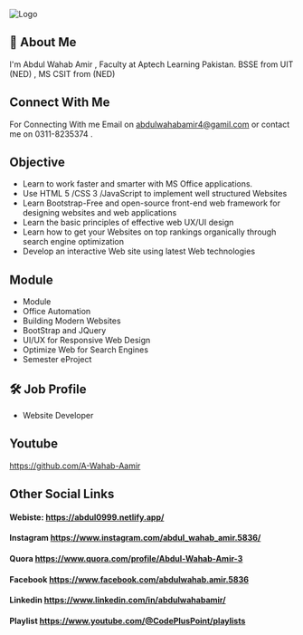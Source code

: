 
![Logo](https://upload.wikimedia.org/wikipedia/commons/thumb/1/18/Aptech_Limited_Logo.svg/1200px-Aptech_Limited_Logo.svg.png)


## 🚀 About Me
I'm Abdul Wahab Amir , Faculty at Aptech Learning Pakistan. BSSE from UIT (NED) , MS CSIT from (NED)


## Connect With Me

For Connecting With me Email on abdulwahabamir4@gamil.com or contact me on 0311-8235374 . 


## Objective
- Learn to work faster and smarter with MS Office applications.
- Use HTML 5 /CSS 3 /JavaScript to implement well structured Websites
- Learn Bootstrap-Free and open-source front-end web framework for designing websites and web applications
- Learn the basic principles of effective web UX/UI design
- Learn how to get your Websites on top rankings organically through search engine optimization
- Develop an interactive Web site using latest Web technologies


##  Module

- Module
- Office Automation
- Building Modern Websites
- BootStrap and JQuery
- UI/UX for Responsive Web Design
- Optimize Web for Search Engines
- Semester eProject


## 🛠 Job Profile
- Website Developer

## Youtube 
https://github.com/A-Wahab-Aamir

## Other Social Links
#### Webiste: https://abdul0999.netlify.app/
#### Instagram https://www.instagram.com/abdul_wahab_amir.5836/
#### Quora https://www.quora.com/profile/Abdul-Wahab-Amir-3
#### Facebook  https://www.facebook.com/abdulwahab.amir.5836
#### Linkedin https://www.linkedin.com/in/abdulwahabamir/
#### Playlist https://www.youtube.com/@CodePlusPoint/playlists

